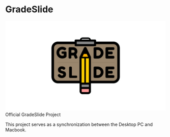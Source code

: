 # GradeSlide
![alt text](https://github.com/reginald-apps/gradeslide/blob/stable/images/mainlogo.png?raw=true)
Official GradeSlide Project 

This project serves as a synchronization between the Desktop PC and Macbook.
